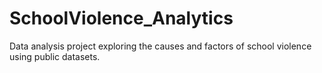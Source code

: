 # SchoolViolence_Analytics
Data analysis project exploring the causes and factors of school violence using public datasets.
